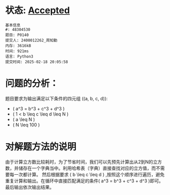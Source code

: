 # 状态: [Accepted](http://dsbpython.openjudge.cn/dspythonbook/solution/48304530/)
```
基本信息
#: 48304530
题目: P0140
提交人: 2400012262_周知勤
内存: 3616kB
时间: 921ms
语言: Python3
提交时间: 2025-02-18 20:05:58
```

# 问题的分析：
题目要求为输出满足以下条件的四元组 \((a, b, c, d)):

- \( a^3 = b^3 + c^3 + d^3 \)
- \( 1 < b \leq c \leq d \leq N \)
- \( a \leq N \)
- \( N \leq 100 \)

# 对解题方法的说明
由于计算立方数比较耗时，为了节省时间，我们可以先预先计算出从2到N的立方数，并储存在一个字典当中。利用哈希表（字典）直接查找对应的立方值，而不需要每一次都计算。
然后根据要求 \( b \leq c \leq d \) ,按照这个顺序进行遍历，避免重复计算和输出。在循环中直接匹配满足的条件\( a^3 = b^3 + c^3 + d^3 \)即可。最后输出依次输出结果。
